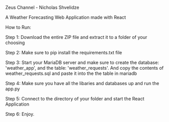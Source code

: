 Zeus Channel - Nicholas Shvelidze

A Weather Forecasting Web Application made with React

How to Run:

Step 1: Download the entire ZIP file and extract it to a folder of your choosing

Step 2: Make sure to pip install the requirements.txt file

Step 3: Start your MariaDB server and make sure to create the database: 'weather_app', and the table: 'weather_requests'. And copy the contents of weather_requests.sql and paste it into the the table in mariadb

Step 4: Make sure you have all the libaries and databases up and run the app.py

Step 5: Connect to the directory of your folder and start the React Application 

Step 6: Enjoy.
